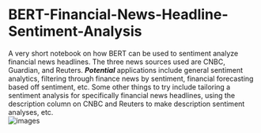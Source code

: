 # BERT-Financial-News-Headline-Sentiment-Analysis
A very short notebook on how BERT can be used to sentiment analyze financial news headlines. The three news sources used are CNBC, Guardian, and Reuters. ___*Potential*___ applications include general sentiment analytics, filtering through finance news by sentiment, financial forecasting based off sentiment, etc. Some other things to try include tailoring a sentiment analysis for specifically financial news headlines, using the description column on CNBC and Reuters to make description sentiment analyses, etc.\
![images](https://github.com/CashBowman/BERT-Financial-News-Headline-Sentiment-Analysis/assets/126301093/6eefb09c-92a0-4d1c-9832-a0d51af7fd2a)

